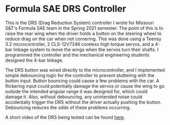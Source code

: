 # Formula SAE DRS Controller

This is the DRS (Drag Reduction System) controller I wrote for Missouri S&T's Formula SAE team in the Spring 2021 semester. The point of this is to raise the rear wing when the driver holds a button on the steering wheel to reduce drag on the car when not cornering. This was done using a Teensy 3.2 microcontroller, 2 CLS-12V7346 coreless high torque servos, and a 4-bar linkage system to move the wings when the servos turn their shafts. I programmed the controller and the mechanical engineering students designed the 4-bar linkage.

The DRS button was wired directly to the microcontroller, and I implemented simple debouncing logic for the controller to prevent stuttering with the button input. Button bouncing could cause a few problems with the car. A flickering input could potentially damage the servos or cause the wing to go outside the intended angular range it was designed for, which could damage it. Also, without debouncing, any unintended noise could accidentally trigger the DRS without the driver actually pushing the button. Debouncing reduces the odds of these problems occurring.

A short video of the DRS being tested can be found [here](DRS%20Shakedown.mp4).
